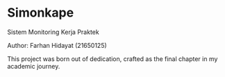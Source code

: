 # Simonkape
Sistem Monitoring Kerja Praktek

Author: Farhan Hidayat (21650125)

This project was born out of dedication, crafted as the final chapter in my academic journey.
